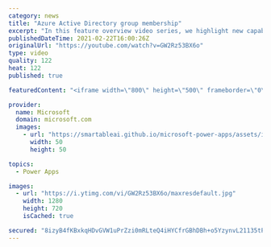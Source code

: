 ```yaml
---
category: news
title: "Azure Active Directory group membership"
excerpt: "In this feature overview video series, we highlight new capabilities included in the latest update to Microsoft Power Apps.  Power Apps Dataverse provides record level security to Azure Active Directory group membership types. Admins can easily set up and assign permissions to different Azure AD users,"
publishedDateTime: 2021-02-22T16:00:26Z
originalUrl: "https://youtube.com/watch?v=GW2Rz53BX6o"
type: video
quality: 122
heat: 122
published: true

featuredContent: "<iframe width=\"800\" height=\"500\" frameborder=\"0\" src=\"https://www.youtube.com/embed/GW2Rz53BX6o\" allow=\"accelerometer; autoplay; encrypted-media; gyroscope; picture-in-picture\" allowfullscreen></iframe>"

provider:
  name: Microsoft
  domain: microsoft.com
  images:
    - url: "https://smartableai.github.io/microsoft-power-apps/assets/images/organizations/microsoft.com-50x50.jpg"
      width: 50
      height: 50

topics:
  - Power Apps

images:
  - url: "https://i.ytimg.com/vi/GW2Rz53BX6o/maxresdefault.jpg"
    width: 1280
    height: 720
    isCached: true

secured: "8izyB4fKBxkqHDvGVW1uPrZzi0mRLteQ4iHYCfrGBhDBh+o5YzynvL21135tP+7haw8auuKzaVrw8VhT8epd4lihLnP6ebRrQfqKuc7KPP9sS44AvpNLn96nBBjivo+Pg97NT84/yrzEWFTT6GodiYw6cBig44HYOMGZku476WPhncRtY9jt8TOr5Y17YoQO9ozkKUGAciKx8g3wfmwqpJ9bL3mFZwu3BQXOLB4+KLinnVL2W3TvAN+FXzuWC+oh/5BsnobrC8/Rgok7D9+88d8Q8byVMzp4F7HjO0Z55qLE9izg4IvaCRs6l16HDKF+tfv2GDzw5nKF4LBE3bvV4GXjXUtXPVngXLWmqYrGKH3YR1Wa0hntv9v9NSN3MwMk4Kxp5+HuCsvMHTjILlKnKSrspF5pLxRSoFDWdDVd8fc=;qBzSG4RJDanFcO7u21nlwQ=="
---
```


